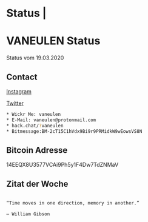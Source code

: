 ⠀<h1>Status |<h1>
# VANEULEN Status

Status vom 19.03.2020

## Contact

[Instagram](https://www.instagram.com/vaneulen/)

[Twitter](http://twitter.com/vaneulen)

```bash
* Wickr Me: vaneulen
* E-Mail: vaneulen@protonmail.com
* hack.chat/?vaneulen
* Bitmessage:BM-2cT15C1hVdx9Bi9r9PRMidkW9wEowsVS8N
```

## Bitcoin Adresse

14EEQX8U3577VCAi9Ph5y1F4Dw7TdZNMaV

## Zitat der Woche

```bash

“Time moves in one direction, memory in another.”

― William Gibson

```
